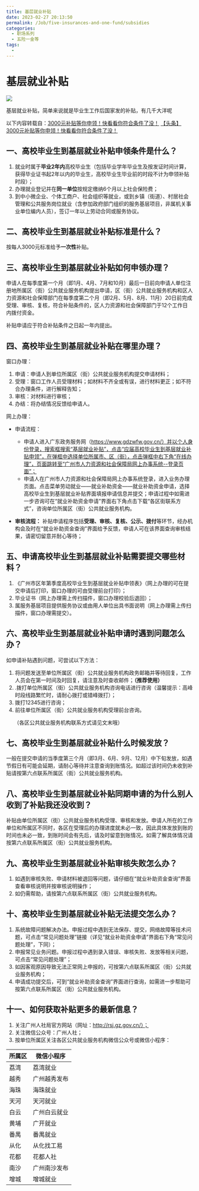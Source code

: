 ```yaml
---
title: 基层就业补贴
date: 2023-02-27 20:13:50
permalink: /Job/five-insurances-and-one-fund/subsidies
categories:
  - 职场系列
  - 五险一金等
tags:
  - 
---
```


# 基层就业补贴

![](https://image.peterjxl.com/blog/167.jpg)

基层就业补贴，简单来说就是毕业生工作后国家发的补贴，有几千大洋呢

<!-- more -->

以下内容转载自：[3000元补贴等你申领！快看看你符合条件了没！](https://mp.weixin.qq.com/s/ThqZOI1rOD4UhnxAiaGI4g)
[【头条】3000元补贴等你申领！快看看你符合条件了没！](https://mp.weixin.qq.com/s/ThqZOI1rOD4UhnxAiaGI4g)


## 一、高校毕业生到基层就业补贴申领条件是什么？

1. 就业时属于**毕业2年内**高校毕业生（包括毕业学年毕业生及按发证时间计算，获得毕业证书起2年以内的毕业生，高校毕业生毕业前的时段不计为申领补贴时段）；
2. 办理就业登记并在**同一单位**按规定缴纳6个月以上社会保险费；
3. 到中小微企业、个体工商户、社会组织等就业，或到乡镇（街道）、村居社会管理和公共服务岗位就业（含参加政府部门组织的服务基层项目，非属机关事业单位编内人员），签订一年以上劳动合同或服务协议。


## 二、高校毕业生到基层就业补贴标准是什么？

按每人3000元标准给予**一次性**补贴。


## 三、高校毕业生到基层就业补贴如何申领办理？

申请人在每季度第一个月（即1月、4月、7月和10月）最后一日前向申请人单位注册地所属区（街）公共就业服务机构提出申请，区（街）公共就业服务机构和区人力资源和社会保障部门在每季度第二个月（即2月、5月、8月、11月）20日前完成受理、审核、复核，符合补贴条件的，区人力资源和社会保障部门于12个工作日内拨付资金。

补贴申请应于符合补贴条件之日起一年内提出。


## 四、高校毕业生到基层就业补贴在哪里办理？


窗口办理：

1. 申请：申请人到单位所属区（街）公共就业服务机构提交申请材料；
2. 受理：窗口工作人员受理材料；如材料不齐全或有误，进行材料更正；如不符合办理条件，进行解释告知；
3. 审核：对材料进行审核；
4. 办结：将办结情况反馈给申请人。




网上办理：

* 申请流程：

  * 申请人进入广东政务服务网（https://www.gdzwfw.gov.cn/）并以个人身份登录，搜索框搜索“基层就业补贴”，点击“应届高校毕业生到基层就业补贴申领”，在弹框中选择单位所属市、区（街），点击弹框中右下角“在线办理”，页面跳转至“广州市人力资源和社会保障局网上办事系统--登录页面”；
  * 申请人在广州市人力资源和社会保障局网上办事系统登录，进入业务办理页面。点击菜单劳动就业——就业补助资金——就业补助资金申请，选择高校毕业生到基层就业补贴界面填报申请信息并提交；申请过程中如需进一步咨询可在“就业补助资金申请”界面右下角点击下载“各区街联系方式”，咨询单位所属区（街）公共就业服务机构。
* **审核流程：** 补贴申请程序包括**受理、审核、复核、公示、拨付**等环节，经办机构会及时在“就业补助资金查询”界面给予反馈，申请人可在该界面查询审核结果，请密切留意并耐心等待；

## 五、申请高校毕业生到基层就业补贴需要提交哪些材料？

1. 《广州市区年第季度高校毕业生到基层就业补贴申领表》（网上办理的可在提交申请后打印，窗口办理的可由受理前台打印）；
2. 毕业证书（网上办理需上传扫描件，窗口办理校验后退回）；
3. 属服务基层项目提供服务协议或由用人单位出具书面说明（网上办理需上传扫描件，窗口办理需提交）。



## 六、高校毕业生到基层就业补贴申请时遇到问题怎么办？

如申请补贴遇到问题，可尝试以下方法：

1. 将问题发送至单位所属区（街）公共就业服务机构政务邮箱并等待回复，工作人员会在第一时间及时回复，请注意及时查收邮件；**（推荐使用）**
2. .拨打单位所属区（街）公共就业服务机构咨询电话进行咨询（温馨提示：高峰时段线路繁忙时，请耐心拨打或错峰拨打）；
3. 拨打12345进行咨询；
4. 前往单位所属区（街）公共就业服务机构受理前台咨询。

　　（各区公共就业服务机构联系方式请见文末哦）



## 七、高校毕业生到基层就业补贴什么时候发放？

一般在提交申请的当季度第三个月（即3月、6月、9月、12月）中下旬发放，如遇节假日有可能会延期，请耐心等待并注意查询到账情况。如超过该时间仍未收到补贴请按第六点联系所属区（街）公共就业服务机构。



## 八、高校毕业生到基层就业补贴同期申请的为什么别人收到了补贴我还没收到？

补贴由单位所属区（街）公共就业服务机构受理、审核和发放。申请人所在的工作单位和所属区不同时，各区在受理后的办理进度就未必一致，因此具体发放到账的时间也未必一致，到账时间会有先后，请及时留意到账情况。如需了解具体情况请按第六点联系所属区（街）公共就业服务机构。


## 九、高校毕业生到基层就业补贴审核失败怎么办？

1. 如遇到审核失败、申请材料被退回等问题，请仔细在“就业补助资金查询”界面查看审核说明并按审核说明操作；
2. 如仍需帮助，请按第六点联系所属区（街）公共就业服务机构。

## 十、高校毕业生到基层就业补贴无法提交怎么办？

1. 系统故障问题解决办法。申报过程中遇到无法保存、提交，网络故障等技术问题，可点击“常见问题处理”链接（详见“就业补助资金申请”界面右下角“常见问题处理”，下同）；
2. 申报常见业务问题。申报过程中遇到录入错误、审核失败、发放等相关问题，可点击“常见问题处理”；
3. 如因客观原因导致无法正常网上申报的，可按第六点联系所属区（街）公共就业服务机构；
4. 申请成功提交后，可到“就业补助资金查询”界面进行查询，如需进一步帮助可按第六点联系所属区（街）公共就业服务机构。

## **十一、如何获取补贴更多的最新信息？**

1. 关注广州人社局官方网站（网址：http://rsj.gz.gov.cn/）；
2. 关注微信公众号：广州人社；
3. 按单位所属区关注各区公共就业服务机构微信公众号或微信小程序：

| **所属区**     | **微信小程序**             |
| ------ | -------------- |
| 荔湾 | 荔湾就业     |
| 越秀 | 广州越秀发布 |
| 海珠 | 海珠就业     |
| 天河 | 天河就业     |
| 白云 | 广州白云就业 |
| 黄埔 | 广开就业     |
| 番禺 | 番禺就业     |
| 从化 | 从化找工易   |
| 花都 | 花都人社     |
| 南沙 | 广州南沙发布 |
| 增城 | 增城就业     |